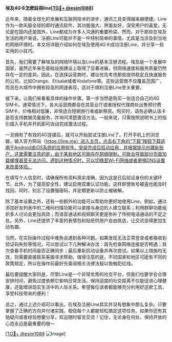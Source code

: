 **埃及4G卡怎麽註冊line[[TG💪+ @esim1088](https://t.me/s/esim1088)]**

近年来，随着全球化的发展和互联网技术的进步，通讯工具变得越来越便捷。Line作为一款风靡全球的即时通讯软件，其功能强大、界面友好，深受用户的喜爱。无论是在国内还是国外，Line都成为许多人沟通的重要桥梁。然而，对于那些在埃及生活的用户来说，注册Line可能并不是一件特别简单的事情，尤其是当涉及到当地的网络环境时。本文将详细介绍如何在埃及使用4G卡成功注册Line，并分享一些实用的小技巧。

首先，我们需要了解埃及的网络环境以及Line的基本注册流程。埃及是一个发展中国家，虽然近年来在基础设施建设上取得了显著进展，但网络速度和服务质量仍然存在一定的差异。因此，在选择运营商时，建议优先考虑那些提供稳定且快速服务的公司，比如Orange、Etisalat或者Vodafone等。这些运营商不仅覆盖范围广，而且在大城市中拥有较高的网速表现，这对于顺利注册Line至关重要。

接下来，让我们来看看具体的操作步骤。第一步当然是购买一张适合自己的4G SIM卡。通常情况下，各大运营商都会在其营业厅或者授权代理商处出售预付费SIM卡，价格相对低廉，非常适合短期旅行者或新移民。购买时，请务必确认该卡是否支持数据流量服务，并询问清楚激活方法。一般来说，只需按照说明书上的指引插入手机并开机即可自动完成激活过程。

一旦拥有了有效的4G连接后，就可以开始尝试注册Line了。打开手机上的浏览器，输入官方网站（https://line.me）进入主页，点击右下角的“下载”按钮下载适用于Android或iOS系统的应用程序。安装完成后启动应用，并根据提示创建新账户。这里需要注意的是，由于某些地区可能存在网络限制，可能会导致部分页面加载缓慢甚至无法访问。遇到这种情况时，可以切换至Wi-Fi网络或者更换DNS设置来改善体验。

在填写个人信息时，请确保所有资料真实准确，因为这是日后验证身份的关键环节。此外，为了提高安全性，建议启用双重认证功能，这样即使账号被盗也能及时找回。同时，别忘了设置强密码，并定期更新以防止被破解。

除了基本设置之外，还有一些额外的功能可以帮助你更好地使用Line。例如，通过添加好友列表中的二维码扫描功能可以直接与身边的人建立联系；利用群聊功能组织多人讨论会更加高效；而语音通话和视频聊天更是弥补了传统电话通话的不足之处。另外，Line还提供了丰富的表情包和贴纸供用户自由挑选，让交流变得更加生动有趣。

当然，在实际操作过程中难免会遇到各种问题。如果发现无法正常登录或者接收到验证码失败等情况，可以尝试以下几种解决办法：首先检查网络连接是否畅通；其次查看手机时间是否正确同步；最后重新启动设备并再次尝试。如果以上措施均无效，则需要直接联系客服寻求帮助。值得注意的是，不同国家和地区可能有不同的政策规定，所以在操作前最好先查阅相关法律法规以免触犯红线。

最后要提醒大家的是，尽管Line是一个非常优秀的社交平台，但我们也要学会合理安排时间，避免过度依赖它影响日常生活。保持适度的社交距离不仅能促进心理健康，还能增进现实生活中的人际关系。希望每位读者都能够充分利用好这款工具，享受科技带来的便利！

总之，通过上述介绍可以看出，在埃及注册Line其实并没有想象中那么复杂。只要掌握了正确的方向并付诸实践，相信每个人都能轻松搞定这项任务。如果你还有其他疑问或者经验想要分享，欢迎随时留言交流！记住，无论身在何处，保持开放的心态永远是最重要的哦～

[[TG💪+ @esim1088](https://t.me/s/esim1088) ![Image](https://i.postimg.cc/4NQfJmqS/Snipaste-2025-05-13-00-14-12.png)]